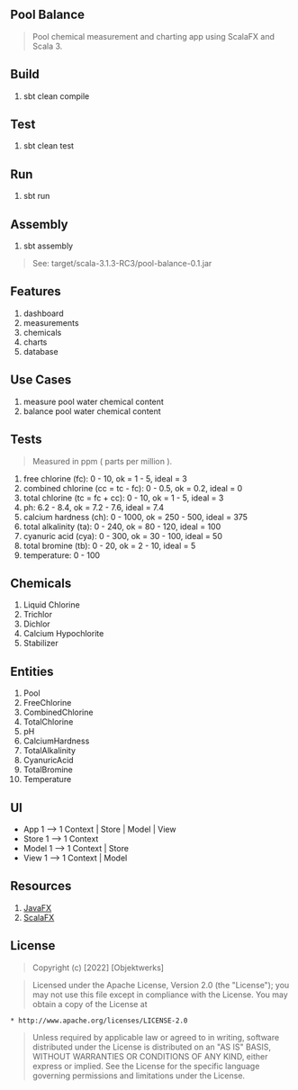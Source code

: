 Pool Balance
------------
>Pool chemical measurement and charting app using ScalaFX and Scala 3.

Build
-----
1. sbt clean compile

Test
----
1. sbt clean test

Run
---
1. sbt run

Assembly
--------
1. sbt assembly
>See: target/scala-3.1.3-RC3/pool-balance-0.1.jar

Features
--------
1. dashboard
2. measurements
3. chemicals
4. charts
5. database

Use Cases
---------
1. measure pool water chemical content
2. balance pool water chemical content

Tests
-----
>Measured in ppm ( parts per million ).
1. free chlorine (fc): 0 - 10, ok = 1 - 5, ideal = 3
2. combined chlorine (cc = tc - fc): 0 - 0.5, ok = 0.2, ideal = 0
3. total chlorine (tc = fc + cc): 0 - 10, ok = 1 - 5, ideal = 3
4. ph: 6.2 - 8.4, ok = 7.2 - 7.6, ideal = 7.4
5. calcium hardness (ch): 0 - 1000, ok = 250 - 500, ideal = 375
6. total alkalinity (ta): 0 - 240, ok = 80 - 120, ideal = 100
7. cyanuric acid (cya): 0 - 300, ok = 30 - 100, ideal = 50
8. total bromine (tb): 0 - 20, ok = 2 - 10, ideal = 5
9. temperature: 0 - 100

Chemicals
---------
1. Liquid Chlorine
2. Trichlor
3. Dichlor
4. Calcium Hypochlorite
5. Stabilizer

Entities
--------
1. Pool
2. FreeChlorine
3. CombinedChlorine
4. TotalChlorine
5. pH
6. CalciumHardness
7. TotalAlkalinity
8. CyanuricAcid
9. TotalBromine
10. Temperature

UI
--
* App 1 --> 1 Context | Store | Model | View
* Store 1 --> 1 Context
* Model 1 --> 1 Context | Store
* View 1 --> 1 Context | Model

Resources
---------
1. [JavaFX](https://openjfx.io/index.html)
2. [ScalaFX](http://www.scalafx.org/)

License
-------
> Copyright (c) [2022] [Objektwerks]

>Licensed under the Apache License, Version 2.0 (the "License");
you may not use this file except in compliance with the License.
You may obtain a copy of the License at

    * http://www.apache.org/licenses/LICENSE-2.0

>Unless required by applicable law or agreed to in writing, software
distributed under the License is distributed on an "AS IS" BASIS,
WITHOUT WARRANTIES OR CONDITIONS OF ANY KIND, either express or implied.
See the License for the specific language governing permissions and
limitations under the License.
